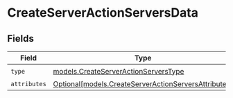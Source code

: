 # CreateServerActionServersData


## Fields

| Field                                                                                                    | Type                                                                                                     | Required                                                                                                 | Description                                                                                              |
| -------------------------------------------------------------------------------------------------------- | -------------------------------------------------------------------------------------------------------- | -------------------------------------------------------------------------------------------------------- | -------------------------------------------------------------------------------------------------------- |
| `type`                                                                                                   | [models.CreateServerActionServersType](../models/createserveractionserverstype.md)                       | :heavy_check_mark:                                                                                       | N/A                                                                                                      |
| `attributes`                                                                                             | [Optional[models.CreateServerActionServersAttributes]](../models/createserveractionserversattributes.md) | :heavy_minus_sign:                                                                                       | N/A                                                                                                      |